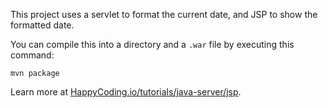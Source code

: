 This project uses a servlet to format the current date, and JSP to show the formatted date.

You can compile this into a directory and a `.war` file by executing this command:

```
mvn package
```

Learn more at [HappyCoding.io/tutorials/java-server/jsp](https://happycoding.io/tutorials/java-server/jsp).
